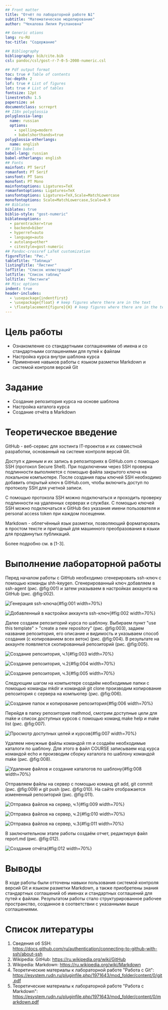 ```yaml
---
## Front matter
title: "Отчёт по лабораторной работе №1"
subtitle: "Математическое моделирование"
author: "Чекалова Лилия Руслановна"

## Generic otions
lang: ru-RU
toc-title: "Содержание"

## Bibliography
bibliography: bib/cite.bib
csl: pandoc/csl/gost-r-7-0-5-2008-numeric.csl

## Pdf output format
toc: true # Table of contents
toc-depth: 2
lof: true # List of figures
lot: true # List of tables
fontsize: 12pt
linestretch: 1.5
papersize: a4
documentclass: scrreprt
## I18n polyglossia
polyglossia-lang:
  name: russian
  options:
	- spelling=modern
	- babelshorthands=true
polyglossia-otherlangs:
  name: english
## I18n babel
babel-lang: russian
babel-otherlangs: english
## Fonts
mainfont: PT Serif
romanfont: PT Serif
sansfont: PT Sans
monofont: PT Mono
mainfontoptions: Ligatures=TeX
romanfontoptions: Ligatures=TeX
sansfontoptions: Ligatures=TeX,Scale=MatchLowercase
monofontoptions: Scale=MatchLowercase,Scale=0.9
## Biblatex
biblatex: true
biblio-style: "gost-numeric"
biblatexoptions:
  - parentracker=true
  - backend=biber
  - hyperref=auto
  - language=auto
  - autolang=other*
  - citestyle=gost-numeric
## Pandoc-crossref LaTeX customization
figureTitle: "Рис."
tableTitle: "Таблица"
listingTitle: "Листинг"
lofTitle: "Список иллюстраций"
lotTitle: "Список таблиц"
lolTitle: "Листинги"
## Misc options
indent: true
header-includes:
  - \usepackage{indentfirst}
  - \usepackage{float} # keep figures where there are in the text
  - \floatplacement{figure}{H} # keep figures where there are in the text
---
```


# Цель работы

- Ознакомление со стандартными соглашениями об имена и со стандартными соглашениями для путей к файлам
- Настройка курса внутри шаблона курса
- Применение навыков работы с языком разметки Markdown и системой контроля версий Git

# Задание

- Создание репозитория курса на основе шаблона
- Настройка каталога курса
- Создание отчёта в Markdown

# Теоретическое введение

GitHub - веб-сервис для хостинга IT-проектов и их совместной разработки, основанный на системе контроля версий Git.

Доступ к данным и их запись в репозиториях в GitHub.com с помощью SSH (протокол Secure Shell). При подключении через SSH проверка подлинности выполняется с помощью файла закрытого ключа на локальном компьютере. После создания пары ключей SSH необходимо добавить открытый ключ в GitHub.com, чтобы включить доступ по протоколу SSH для учетной записи.

С помощью протокола SSH можно подключаться и проходить проверку подлинности на удаленных серверах и службах. С помощью ключей SSH можно подключаться к GitHub без указания имени пользователя и personal access token при каждом посещении.

Markdown - облегчённый язык разметки, позволяющий форматировать в простом тексте и пригодный для машинного преобразования в языки для продвинутых публикаций.

Более подробно см. в [1-3].


# Выполнение лабораторной работы

Перед началом работы с GitHub необходимо сгенерировать ssh-ключ с помощью команды shh-keygen. Сгенерированный ключ добавляем в ssh-agent (рис. @fig:001) и затем указываем в настройках аккаунта на GitHub (рис. @fig:002).

![Генерация ssh-ключа](image/1.png){#fig:001 width=70%}

![Добавленный в настройки аккаунта ssh-ключ](image/2.png){#fig:002 width=70%}

Далее создаем репозиторий курса по шаблону. Выбираем пункт "use this template" > "create a new repository" (рис. @fig:003), задаем название репозитория, его описание и видимость и указываем способ создания (с копированием всех веток) (рис. @fig:004). В результате на аккаунте появляется скопированный репозиторий (рис. @fig:005).

![Создание репозитория, ч.1](image/3.png){#fig:003 width=70%}

![Создание репозитория, ч.2](image/4.png){#fig:004 width=70%}

![Создание репозитория, ч.3](image/5.png){#fig:005 width=70%}

Следующим шагом на компьютере создаём необходимые папки с помощью команды mkdir и командой git clone производим копирование репозитория с сервера на компьютер (рис. @fig:006).

![Создание папок и копирование репозитория](image/6.png){#fig:006 width=70%}

Перейдя в папку репозитория mathmod, смотрим доступные цели для make и список доступных курсов с помощью команд make help и make list (рис. @fig:007).

![Просмотр доступных целей и курсов](image/7.png){#fig:007 width=70%}

Удаляем ненужные файлы командой rm и создаём необходимые каталоги по шаблону. Для этого в файл COURSE записываем код курса командой echo и производим сборку каталога по шаблону командой make (рис. @fig:008).

![Удаление файлов и создание каталогов по шаблону](image/8.png){#fig:008 width=70%}

Отправляем файлы на сервер с помощью команд git add, git commit (рис. @fig:009) и git push (рис. @fig:010). На сайте отображается измененный репозиторий (рис. @fig:011).

![Отправка файлов на сервер, ч.1](image/9.png){#fig:009 width=70%}

![Отправка файлов на сервер, ч.2](image/10.png){#fig:010 width=70%}

![Отправка файлов на сервер, ч.3](image/11.png){#fig:011 width=70%}

В заключительном этапе работы создаём отчет, редактируя файл report.md (рис. @fig:012).

![Создание отчёта](image/12.png){#fig:012 width=70%}

# Выводы

В ходе работы были отточены навыки пользования системой контроля версий Git и языком разметки Markdown, а также приобретены знания стандартных соглашений об именах и стандартных соглашений для путей к файлам. Результатом работы стало структурированное рабочее пространство, созданное в соответствии с указанными выше соглашениями.

# Список литературы

1. Сведения об SSH: https://docs.github.com/ru/authentication/connecting-to-github-with-ssh/about-ssh
2. Wikipedia: GitHub: https://ru.wikipedia.org/wiki/GitHub
3. Wikipedia: Markdown: https://ru.wikipedia.org/wiki/Markdown
4. Теоретические материалы к лабораторной работе "Работа с Git": https://esystem.rudn.ru/pluginfile.php/1971643/mod_folder/content/0/git.pdf
5. Теоретические материалы к лабораторной работе "Работа с Markdown": https://esystem.rudn.ru/pluginfile.php/1971643/mod_folder/content/0/markdown.pdf